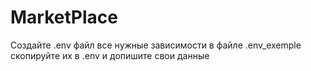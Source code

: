 # MarketPlace
Создайте .env файл все нужные зависимости в файле .env_exemple скопируйте их в .env и допишите свои данные
